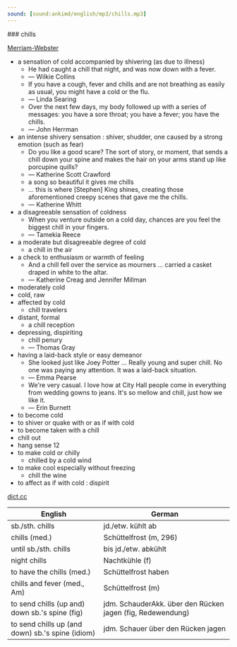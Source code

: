 ```yaml
---
sound: [sound:ankimd/english/mp3/chills.mp3]
---
```


\### chills

[Merriam-Webster](https://www.merriam-webster.com/dictionary/chills)

- a sensation of cold accompanied by shivering (as due to illness)
    - He had caught a chill that night, and was now down with a fever.
    - — Wilkie Collins
    - If you have a cough, fever and chills and are not breathing as easily as usual, you might have a cold or the flu.
    - — Linda Searing
    - Over the next few days, my body followed up with a series of messages: you have a sore throat; you have a fever; you have the chills.
    - — John Herrman
- an intense shivery sensation : shiver, shudder, one caused by a strong emotion (such as fear)
    - Do you like a good scare? The sort of story, or moment, that sends a chill down your spine and makes the hair on your arms stand up like porcupine quills?
    - — Katherine Scott Crawford
    - a song so beautiful it gives me chills
    - … this is where [Stephen] King shines, creating those aforementioned creepy scenes that gave me the chills.
    - — Katherine Whitt
- a disagreeable sensation of coldness
    - When you venture outside on a cold day, chances are you feel the biggest chill in your fingers.
    - — Tamekia Reece
- a moderate but disagreeable degree of cold
    - a chill in the air
- a check to enthusiasm or warmth of feeling
    - And a chill fell over the service as mourners … carried a casket draped in white to the altar.
    - — Katherine Creag and Jennifer Millman
- moderately cold
- cold, raw
- affected by cold
    - chill travelers
- distant, formal
    - a chill reception
- depressing, dispiriting
    - chill penury
    - — Thomas Gray
- having a laid-back style or easy demeanor
    - She looked just like Joey Potter … Really young and super chill. No one was paying any attention. It was a laid-back situation.
    - — Emma Pearse
    - We're very casual. I love how at City Hall people come in everything from wedding gowns to jeans. It's so mellow and chill, just how we like it.
    - — Erin Burnett
- to become cold
- to shiver or quake with or as if with cold
- to become taken with a chill
- chill out
- hang sense 12
- to make cold or chilly
    - chilled by a cold wind
- to make cool especially without freezing
    - chill the wine
- to affect as if with cold : dispirit

[dict.cc](https://www.dict.cc/chills)

| English        | German       |
| -------------- | ------------ |
| sb./sth. chills | jd./etw. kühlt ab |
| chills (med.) | Schüttelfrost (m, 296) |
| until sb./sth. chills | bis jd./etw. abkühlt |
| night chills | Nachtkühle (f) |
| to have the chills (med.) | Schüttelfrost haben |
| chills and fever (med., Am) | Schüttelfrost (m) |
| to send chills (up and) down sb.'s spine (fig) | jdm. SchauderAkk. über den Rücken jagen (fig, Redewendung) |
| to send chills up (and down) sb.'s spine (idiom) | jdm. Schauer über den Rücken jagen |

